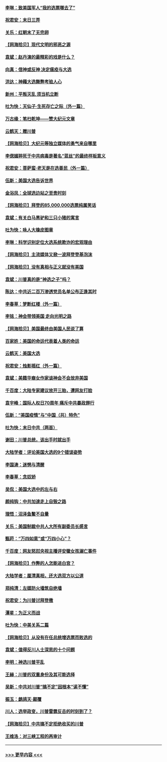 #### [李琳：致美国军人“我的选票哪去了”](../pages/nsc993/n12635351.md?t=12211902) 
#### [祝君安：末日三弄](../pages/nsc993/n12635324.md?t=12211902) 
#### [关乐：红朝末了无完卵](../pages/nsc993/n12635315.md?t=12211902) 
#### [【网海拾贝】现代文明的邪恶之源](../pages/nsc993/n12634425.md?t=12211902) 
#### [袁斌：赵丹演的最精彩的戏是什么？](../pages/nsc993/n12633316.md?t=12211902) 
#### [向真：信神或反神 决定瘟疫与大选](../pages/nsc993/n12632710.md?t=12211902) 
#### [洪达：神藉大选舞弊考验人心](../pages/nsc993/n12631962.md?t=12211902) 
#### [新州：平叛灭乱  须当机立断](../pages/nsc993/n12631946.md?t=12211902) 
#### [吐为快：天仙子‧生死存亡之际（外一篇）](../pages/nsc993/n12631927.md?t=12211902) 
#### [万古缘：笔扫乾坤——赞大纪元文章](../pages/nsc993/n12631922.md?t=12211902) 
#### [云鹤天：赠川普](../pages/nsc993/n12631823.md?t=12211902) 
#### [【网海拾贝】大纪元等独立媒体的勇气来自哪里](../pages/nsc993/n12629961.md?t=12211902) 
#### [李偲嫣猝死于中共病毒是著名“蓝丝”的最终样板意义](../pages/nsc993/n12628812.md?t=12211902) 
#### [祝君安：菩萨蛮·老天是在选善民（外一篇）](../pages/nsc993/n12628793.md?t=12211902) 
#### [伍新：美国大选告诉世界](../pages/nsc993/n12628768.md?t=12211902) 
#### [金浴凤：全球选边站之至贵时刻](../pages/nsc993/n12627318.md?t=12211902) 
#### [【网海拾贝】拜登的85,000,000选票纯属笑话](../pages/nsc993/n12626569.md?t=12211902) 
#### [袁斌：有关白马黑驴和三只小猪的寓言](../pages/nsc993/n12626198.md?t=12211902) 
#### [吐为快：咏人大橡皮图章](../pages/nsc993/n12624470.md?t=12211902) 
#### [李琳：科学识别定位大选系统欺诈的宏观理由](../pages/nsc993/n12624340.md?t=12211902) 
#### [【网海拾贝】主流媒体又掀一波拜登登基泡沫](../pages/nsc993/n12624000.md?t=12211902) 
#### [【网海拾贝】没有真相与正义就没有美国](../pages/nsc993/n12621885.md?t=12211902) 
#### [袁斌：川普真的是“神选之子”吗？](../pages/nsc993/n12621749.md?t=12211902) 
#### [陈达：中共近二百万渗透党员名单公布正逢其时](../pages/nsc993/n12620870.md?t=12211902) 
#### [李春草：梦断红楼（外一篇）](../pages/nsc993/n12619122.md?t=12211902) 
#### [李铭：神会带领美国 走向光明之路](../pages/nsc993/n12618584.md?t=12211902) 
#### [【网海拾贝】美国最终由美国人民说了算](../pages/nsc993/n12617255.md?t=12211902) 
#### [百家姓：美国的命运代表着人类的命运](../pages/nsc993/n12615838.md?t=12211902) 
#### [云鹤天：美国大选](../pages/nsc993/n12615994.md?t=12211902) 
#### [祝君安：烛影摇红（外一篇）](../pages/nsc993/n12615975.md?t=12211902) 
#### [袁斌：美籍华裔女作家谈神会不会放弃美国](../pages/nsc993/n12615263.md?t=12211902) 
#### [千百度：大陆专家建议放开三胎，遭网友打脸](../pages/nsc993/n12614456.md?t=12211902) 
#### [袁宇峰：国际人权日70周年 痛斥中共暴政罪行](../pages/nsc993/n12611965.md?t=12211902) 
#### [伍新：“美国疫情”与“中国（共）特色”](../pages/nsc993/n12611463.md?t=12211902) 
#### [吐为快：末日中共（两首）](../pages/nsc993/n12611461.md?t=12211902) 
#### [谢田：川普总统，该出手时就出手](../pages/nsc993/n12610905.md?t=12211902) 
#### [大陆学者：评论美国大选的9个错误姿势](../pages/nsc993/n12609586.md?t=12211902) 
#### [李国涛：迷惘与清醒](../pages/nsc993/n12607532.md?t=12211902) 
#### [李春草：念奴娇](../pages/nsc993/n12607083.md?t=12211902) 
#### [吴侃：美国大选中的左与右](../pages/nsc993/n12607054.md?t=12211902) 
#### [颜纯钩：中共加速走上自毁之路](../pages/nsc993/n12606473.md?t=12211902) 
#### [理悟：沼泽鱼鳖不自量](../pages/nsc993/n12606454.md?t=12211902) 
#### [关乐：美国制裁中共人大所有副委员长感言](../pages/nsc993/n12606442.md?t=12211902) 
#### [甄莳：“万四如意”或“万四小心”？](../pages/nsc993/n12606091.md?t=12211902) 
#### [千百度：网友怒怼央视主播评安徽女孩溺亡事件](../pages/nsc993/n12605370.md?t=12211902) 
#### [【网海拾贝】作弊的人怎能进白宫？](../pages/nsc993/n12603546.md?t=12211902) 
#### [大陆学者：厘清真相，还大选双方以公道](../pages/nsc993/n12603475.md?t=12211902) 
#### [郑纯清：左媒防火墙筑自绝墙](../pages/nsc993/n12602226.md?t=12211902) 
#### [祝君安：为川普讨拜登檄](../pages/nsc993/n12602199.md?t=12211902) 
#### [潭星：为正义而战](../pages/nsc993/n12600926.md?t=12211902) 
#### [吐为快：中美关系二篇](../pages/nsc993/n12600908.md?t=12211902) 
#### [【网海拾贝】从没有在任总统增选票而败选的](../pages/nsc993/n12600435.md?t=12211902) 
#### [袁斌：值得反川人士深思的十个问题](../pages/nsc993/n12600332.md?t=12211902) 
#### [李明：神选川普平乱](../pages/nsc993/n12599751.md?t=12211902) 
#### [王赫：川普的双重身份及其可能选择](../pages/nsc993/n12599723.md?t=12211902) 
#### [吴新：中共对川普“搞不定”因根本“读不懂”](../pages/nsc993/n12599502.md?t=12211902) 
#### [振玉：鹧鸪天‧颠覆](../pages/nsc993/n12599494.md?t=12211902) 
#### [川人：选举政变，川普雷霆反击的时刻到了？](../pages/nsc993/n12599291.md?t=12211902) 
#### [【网海拾贝】中共搞不定拒绝收买的川普](../pages/nsc993/n12598955.md?t=12211902) 
#### [王维洛：对三峡工程的再审计](../pages/nsc993/n12598436.md?t=12211902) 

----
#### [ >>> 更早内容 <<< ](../indexes/nsc993-earlier.md)
